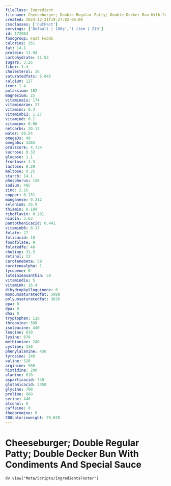 ```yaml
---
fileClass: Ingredient
filename: Cheeseburger; Double Regular Patty; Double Decker Bun With Condiments And Special Sauce
created: 2024-12-21T19:27:02-06:00
cssclasses: ['nutFact']
servings: ['Default | 100g','1 item | 219']
id: 172084
foodgroup: Fast Foods
calories: 261
fat: 14.1
protein: 11.94
carbohydrate: 21.53
sugars: 3.26
fiber: 1.4
cholesterol: 36
saturatedfats: 5.045
calcium: 127
iron: 1.4
potassium: 182
magnesium: 25
vitaminaiu: 174
vitaminarae: 27
vitaminc: 0.3
vitaminb12: 1.27
vitamind: 0.1
vitamine: 0.06
netcarbs: 20.13
water: 50.54
omega3s: 49
omega6s: 3303
pralscore: 4.734
sucrose: 0.32
glucose: 1.1
fructose: 1.3
lactose: 0.29
maltose: 0.25
starch: 14.1
phosphorus: 136
sodium: 485
zinc: 2.16
copper: 0.131
manganese: 0.212
selenium: 25.9
thiamin: 0.184
riboflavin: 0.201
niacin: 3.63
pantothenicacid: 0.441
vitaminb6: 0.17
folate: 27
folicacid: 18
foodfolate: 9
folatedfe: 40
choline: 31.5
retinol: 22
carotenebeta: 59
carotenealpha: 1
lycopene: 0
luteinzeaxanthin: 50
vitamindiu: 5
vitamink: 16.4
dihydrophylloquinone: 0
monounsaturatedfat: 5088
polyunsaturatedfat: 3826
epa: 0
dpa: 0
dha: 0
tryptophan: 110
threonine: 390
isoleucine: 440
leucine: 810
lysine: 670
methionine: 240
cystine: 150
phenylalanine: 450
tyrosine: 240
valine: 520
arginine: 580
histidine: 290
alanine: 610
asparticacid: 740
glutamicacid: 2350
glycine: 700
proline: 860
serine: 440
alcohol: 0
caffeine: 0
theobromine: 0
200calorieweight: 76.628
---
```


# Cheeseburger; Double Regular Patty; Double Decker Bun With Condiments And Special Sauce

```dataviewjs
dv.view("Meta/Scripts/IngredientsFooter")
```